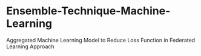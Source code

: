 # Ensemble-Technique-Machine-Learning
Aggregated Machine Learning Model to Reduce Loss Function in Federated Learning Approach
